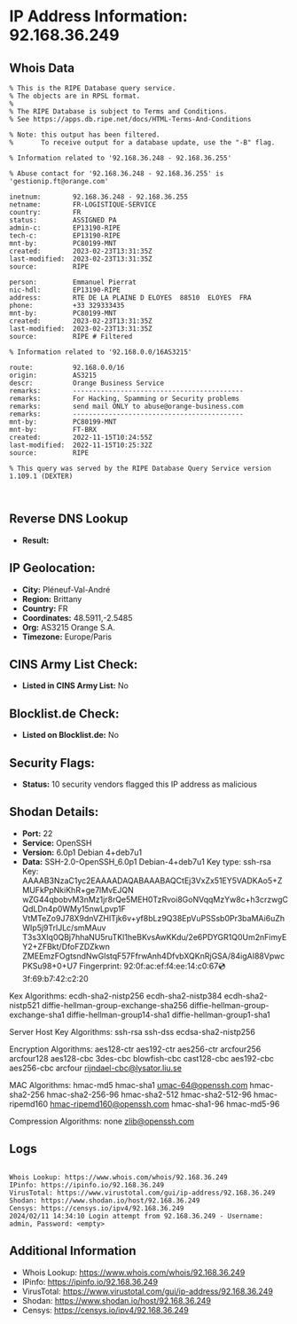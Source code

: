 # IP Address Information: 92.168.36.249

## Whois Data
```
% This is the RIPE Database query service.
% The objects are in RPSL format.
%
% The RIPE Database is subject to Terms and Conditions.
% See https://apps.db.ripe.net/docs/HTML-Terms-And-Conditions

% Note: this output has been filtered.
%       To receive output for a database update, use the "-B" flag.

% Information related to '92.168.36.248 - 92.168.36.255'

% Abuse contact for '92.168.36.248 - 92.168.36.255' is 'gestionip.ft@orange.com'

inetnum:        92.168.36.248 - 92.168.36.255
netname:        FR-LOGISTIQUE-SERVICE
country:        FR
status:         ASSIGNED PA
admin-c:        EP13190-RIPE
tech-c:         EP13190-RIPE
mnt-by:         PC80199-MNT
created:        2023-02-23T13:31:35Z
last-modified:  2023-02-23T13:31:35Z
source:         RIPE

person:         Emmanuel Pierrat
nic-hdl:        EP13190-RIPE
address:        RTE DE LA PLAINE D ELOYES  88510  ELOYES  FRA
phone:          +33 329333435
mnt-by:         PC80199-MNT
created:        2023-02-23T13:31:35Z
last-modified:  2023-02-23T13:31:35Z
source:         RIPE # Filtered

% Information related to '92.168.0.0/16AS3215'

route:          92.168.0.0/16
origin:         AS3215
descr:          Orange Business Service
remarks:        -------------------------------------------
remarks:        For Hacking, Spamming or Security problems
remarks:        send mail ONLY to abuse@orange-business.com
remarks:        -------------------------------------------
mnt-by:         PC80199-MNT
mnt-by:         FT-BRX
created:        2022-11-15T10:24:55Z
last-modified:  2022-11-15T10:25:32Z
source:         RIPE

% This query was served by the RIPE Database Query Service version 1.109.1 (DEXTER)



```
## Reverse DNS Lookup
- **Result:** 

## IP Geolocation:
- **City:** Pléneuf-Val-André
- **Region:** Brittany
- **Country:** FR
- **Coordinates:** 48.5911,-2.5485
- **Org:** AS3215 Orange S.A.
- **Timezone:** Europe/Paris

## CINS Army List Check:
- **Listed in CINS Army List:** 
No

## Blocklist.de Check:
- **Listed on Blocklist.de:** 
No

## Security Flags:
- **Status:** 10 security vendors flagged this IP address as malicious

## Shodan Details:
- **Port:** 22
- **Service:** OpenSSH
- **Version:** 6.0p1 Debian 4+deb7u1
- **Data:** SSH-2.0-OpenSSH_6.0p1 Debian-4+deb7u1
Key type: ssh-rsa
Key: AAAAB3NzaC1yc2EAAAADAQABAAABAQCtEj3VxZx51EY5VADKAo5+ZMUFkPpNkiKhR+ge7lMvEJQN
wZG44qbobvM3nMz1jr8rQe5MEH0TzRvoi8GoNVqqMzYw8c+h3crzwgCQdLDn4p0WMy15nwLpvp1F
VtMTeZo9J78X9dnVZHlTjk6v+yf8bLz9Q38EpVuPSSsb0Pr3baMAi6uZhWIp5j9TrlJLc/smMAuv
T3s3XIq0QBj7hhaNU5ruTKI1heBKvsAwKKdu/2e6PDYGR1Q0Um2nFimyEY2+ZFBkt/DfoFZDZkwn
ZMEEmzFOgtsndNwGlstqF57FfrwAnh4DfvbXQKnRjGSA/84igAI88VpwcPKSu98+0+U7
Fingerprint: 92:0f:ac:ef:f4:ee:14:c0:67:cd:3f:69:b7:42:c2:20

Kex Algorithms:
	ecdh-sha2-nistp256
	ecdh-sha2-nistp384
	ecdh-sha2-nistp521
	diffie-hellman-group-exchange-sha256
	diffie-hellman-group-exchange-sha1
	diffie-hellman-group14-sha1
	diffie-hellman-group1-sha1

Server Host Key Algorithms:
	ssh-rsa
	ssh-dss
	ecdsa-sha2-nistp256

Encryption Algorithms:
	aes128-ctr
	aes192-ctr
	aes256-ctr
	arcfour256
	arcfour128
	aes128-cbc
	3des-cbc
	blowfish-cbc
	cast128-cbc
	aes192-cbc
	aes256-cbc
	arcfour
	rijndael-cbc@lysator.liu.se

MAC Algorithms:
	hmac-md5
	hmac-sha1
	umac-64@openssh.com
	hmac-sha2-256
	hmac-sha2-256-96
	hmac-sha2-512
	hmac-sha2-512-96
	hmac-ripemd160
	hmac-ripemd160@openssh.com
	hmac-sha1-96
	hmac-md5-96

Compression Algorithms:
	none
	zlib@openssh.com


## Logs
```

Whois Lookup: https://www.whois.com/whois/92.168.36.249
IPinfo: https://ipinfo.io/92.168.36.249
VirusTotal: https://www.virustotal.com/gui/ip-address/92.168.36.249
Shodan: https://www.shodan.io/host/92.168.36.249
Censys: https://censys.io/ipv4/92.168.36.249
2024/02/11 14:34:10 Login attempt from 92.168.36.249 - Username: admin, Password: <empty>

```
## Additional Information
- Whois Lookup: https://www.whois.com/whois/92.168.36.249
- IPinfo: https://ipinfo.io/92.168.36.249
- VirusTotal: https://www.virustotal.com/gui/ip-address/92.168.36.249
- Shodan: https://www.shodan.io/host/92.168.36.249
- Censys: https://censys.io/ipv4/92.168.36.249

